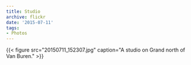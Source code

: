 ```yaml
---
title: Studio
archive: flickr
date: '2015-07-11'
tags:
- Photos
---
```

{{< figure src="20150711_152307.jpg" caption="A studio on Grand north of Van Buren." >}}
